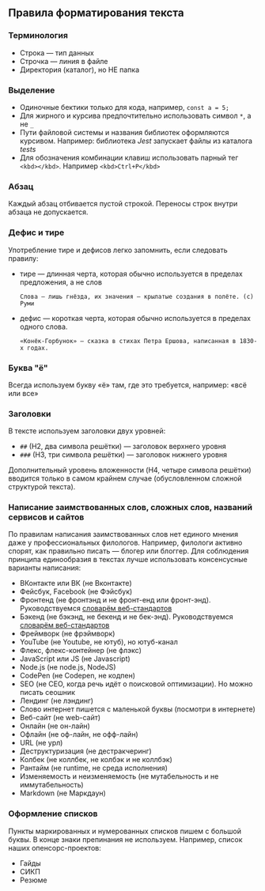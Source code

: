 ## Правила форматирования текста

### Терминология

- Строка — тип данных
- Строчка — линия в файле
- Директория (каталог), но НЕ папка

### Выделение

- Одиночные бектики только для кода, например, `const a = 5;`
- Для жирного и курсива предпочтительно использовать символ *`*`*, а не *`_`*
- Пути файловой системы и названия библиотек оформляются курсивом. Например: библиотека *Jest* запускает файлы из каталога *tests*
- Для обозначения комбинации клавиш использовать парный тег `<kbd></kbd>`. Например `<kbd>Ctrl+P</kbd>`

### Абзац

Каждый абзац отбивается пустой строкой. Переносы строк внутри абзаца не допускается. 

### Дефис и тире

Употребление тире и дефисов легко запомнить, если следовать правилу:

* тире — длинная черта, которая обычно используется в пределах предложения, а не слов

  ```
  Слова — лишь гнёзда, их значения — крылатые создания в полёте. (c) Руми
  ```

* дефис — короткая черта, которая обычно используется в пределах одного слова.

  ```
  «Конёк-Горбунок» — сказка в стихах Петра Ершова, написанная в 1830-х годах.
  ```

### Буква "ё"

Всегда используем букву «ё» там, где это требуется, например: «всё или все»

### Заголовки

В тексте используем заголовки двух уровней:

- `##` (H2, два символа решётки) — заголовок верхнего уровня
- `###` (H3, три символа решётки) — заголовок нижнего уровня

Дополнительный уровень вложенности (H4, четыре символа решётки) вводится только в самом крайнем случае (обусловленном сложной структурой текста).

### Написание заимствованных слов, сложных слов, названий сервисов и сайтов

По правилам написания заимствованных слов нет единого мнения даже у профессиональных филологов. Например, филологи активно спорят, как правильно писать — блогер или блоггер. Для соблюдения принципа единообразия в текстах лучше использовать консенсусные варианты написания:

- ВКонтакте или ВК (не Вконтакте)
- Фейсбук, Facebook (не Фэйсбук)
- Фронтенд (не фронтэнд и не фронт-енд или фронт-энд). Руководствуемся [словарём веб-стандартов](https://github.com/web-standards-ru/dictionary/blob/master/dictionary.md#front-end)
- Бэкенд (не бэкэнд, не бекенд и не бек-энд). Руководствуемся [словарём веб-стандартов](https://github.com/web-standards-ru/dictionary/blob/master/dictionary.md#back-end)
- Фреймворк (не фрэймворк)
- YouTube (не Youtube, не ютуб), но ютуб-канал
- Флекс, флекс-контейнер (не флэкс)
- JavaScript или JS (не Javascript)
- Node.js (не node.js, NodeJS)
- CodePen (не Codepen, не кодпен)
- SEO (не СЕО, когда речь идёт о поисковой оптимизации). Но можно писать сеошник
- Лендинг (не лэндинг)
- Слово интернет пишется с маленькой буквы (посмотри в интернете)
- Веб-сайт (не web-сайт)
- Онлайн (не он-лайн)
- Офлайн (не оф-лайн, не офф-лайн)
- URL (не урл)
- Деструктуризация (не дестракчеринг)
- Колбек (не коллбек, не колбэк и не коллбэк)
- Рантайм (не runtime, не среда исполнения)
- Изменяемость и неизменяемость (не мутабельность и не иммутабельность)
- Markdown (не Маркдаун)

### Оформление списков

Пункты маркированных и нумерованных списков пишем с большой буквы. В конце знаки препинания не используем. Например, список наших опенсорс-проектов:

- Гайды
- СИКП
- Резюме
